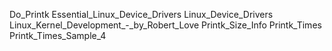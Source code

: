 Do_Printk
Essential_Linux_Device_Drivers
Linux_Device_Drivers
Linux_Kernel_Development_-_by_Robert_Love
Printk_Size_Info
Printk_Times
Printk_Times_Sample_4
